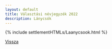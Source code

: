 ```yaml
---
layout: default
title: Választási névjegyzék 2022
description: Lánycsók
---
```


{% include settlementHTMLs/Laanycsook.html %}

[Vissza](../)